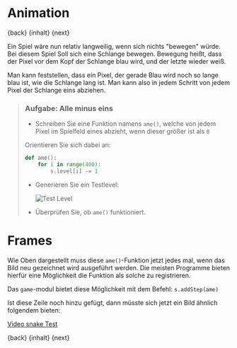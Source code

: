 # Animation

{back} {inhalt} {next}

Ein Spiel wäre nun relativ langweilig, wenn sich nichts "bewegen" würde. Bei diesem Spiel Soll sich eine Schlange bewegen. Bewegung heißt, dass der Pixel vor dem Kopf der Schlange blau wird, und der letzte wieder weiß.

Man kann feststellen, dass ein Pixel, der gerade Blau wird noch so lange blau ist, wie die Schlange lang ist. Man kann also in jedem Schritt von jedem Pixel der Schlange eins abziehen.

> ### Aufgabe: Alle minus eins
>  * Schreiben Sie eine Funktion namens `ame()`, welche von jedem Pixel im Spielfeld eines abzieht, wenn dieser größer ist als `0`
> 
> Orientieren Sie sich dabei an:
> 
> ```python
> def ame():
>     for i in range(400):
>         s.level[i] -= 1
> ```
> 
>  * Generieren Sie ein Testlevel:
> 
>    ![Test Level](img/snaketestlevel.png)
> 
>  * Überprüfen Sie, ob `ame()` funktioniert.

# Frames

Wie Oben dargestellt muss diese `ame()`-Funktion jetzt jedes mal, wenn das Bild neu gezeichnet wird ausgeführt werden. Die meisten Programme bieten hierfür eine Möglichkeit die Funktion als solche zu registrieren.

Das `game`-modul bietet diese Möglichkeit mit dem Befehl: `s.addStep(ame)`

Ist diese Zeile noch hinzu gefügt, dann müsste sich jetzt ein Bild ähnlich folgendem bieten:

[Video snake Test](img/snaketest.webm)

{back} {inhalt} {next}
